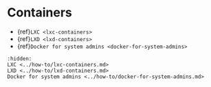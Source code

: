 # Containers

* {ref}`LXC <lxc-containers>`
* {ref}`LXD <lxd-containers>`
* {ref}`Docker for system admins <docker-for-system-admins>`

```{toctree}
:hidden:
LXC <../how-to/lxc-containers.md>
LXD <../how-to/lxd-containers.md>
Docker for system admins <../how-to/docker-for-system-admins.md>
```
